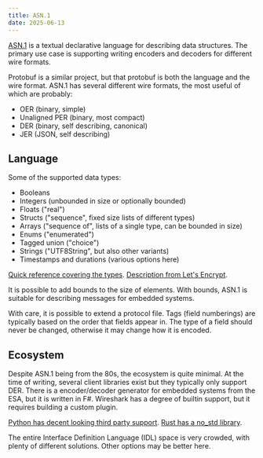 ```yaml
---
title: ASN.1
date: 2025-06-13
---
```


[ASN.1](https://en.wikipedia.org/wiki/ASN.1) is a textual declarative language
for describing data structures. The primary use case is supporting writing
encoders and decoders for different wire formats.

Protobuf is a similar project, but that protobuf is both the language and the
wire format. ASN.1 has several different wire formats, the most useful of which
are probably:

- OER (binary, simple)
- Unaligned PER (binary, most compact)
- DER (binary, self describing, canonical)
- JER (JSON, self describing)

## Language

Some of the supported data types:

- Booleans
- Integers (unbounded in size or optionally bounded)
- Floats ("real")
- Structs ("sequence", fixed size lists of different types)
- Arrays ("sequence of", lists of a single type, can be bounded in size)
- Enums ("enumerated")
- Tagged union ("choice")
- Strings ("UTF8String", but also other variants)
- Timestamps and durations (various options here)

[Quick reference covering the types](https://www.oss.com/asn1/resources/asn1-made-simple/asn1-quick-reference.html).
[Description from Let's Encrypt](https://letsencrypt.org/docs/a-warm-welcome-to-asn1-and-der/).

It is possible to add bounds to the size of elements. With bounds, ASN.1 is
suitable for describing messages for embedded systems.

With care, it is possible to extend a protocol file. Tags (field numberings)
are typically based on the order that fields appear in. The type of a field
should never be changed, otherwise it may change how it is encoded.

## Ecosystem

Despite ASN.1 being from the 80s, the ecosystem is quite minimal. At the time
of writing, several client libraries exist but they typically only support DER.
There is a encoder/decoder generator for embedded systems from the ESA, but it
is written in F#. Wireshark has a degree of builtin support, but it requires
building a custom plugin.

[Python has decent looking third party support](https://pypi.org/project/asn1tools/).
[Rust has a no\_std library](https://github.com/librasn/rasn).

The entire Interface Definition Language (IDL) space is very crowded, with
plenty of different solutions. Other options may be better here.

